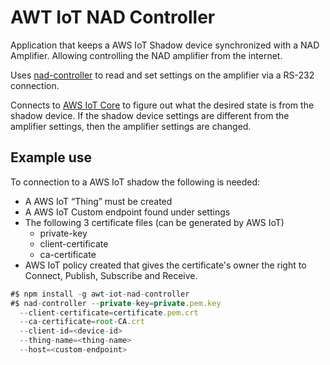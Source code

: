 # AWT IoT NAD Controller
Application that keeps a AWS IoT Shadow device synchronized with a NAD Amplifier. Allowing controlling the NAD amplifier from the internet.

Uses [nad-controller](https://github.com/dmalmkvist/nad-controller) to read and set settings on the amplifier via a RS-232 connection.

Connects to [AWS IoT Core](https://aws.amazon.com/iot-core/) to figure out what the desired state is from the shadow device. If the shadow device settings are different from the amplifier settings, then the amplifier settings are changed.

## Example use
To connection to a AWS IoT shadow the following is needed:
- A AWS IoT “Thing” must be created
- A AWS IoT Custom endpoint found under settings
- The following 3 certificate files (can be generated by AWS IoT)
  - private-key
  - client-certificate
  - ca-certificate
- AWS IoT policy created that gives the certificate's owner the right to Connect, Publish, Subscribe and Receive.

```javascript
#$ npm install -g awt-iot-nad-controller
#$ nad-controller --private-key=private.pem.key
  --client-certificate=certificate.pem.crt
  --ca-certificate=root-CA.crt
  --client-id=<device-id>
  --thing-name=<thing-name>
  --host=<custom-endpoint>
```
